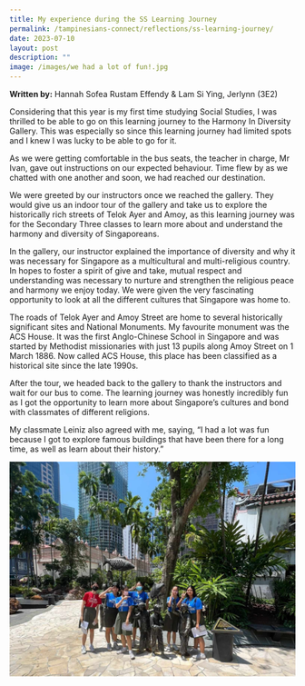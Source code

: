 ```yaml
---
title: My experience during the SS Learning Journey
permalink: /tampinesians-connect/reflections/ss-learning-journey/
date: 2023-07-10
layout: post
description: ""
image: /images/we had a lot of fun!.jpg
---
```

**Written by:** Hannah Sofea Rustam Effendy & Lam Si Ying, Jerlynn (3E2)

Considering that this year is my first time studying Social Studies, I was thrilled to be able to go on this learning journey to the Harmony In Diversity Gallery. This was especially so since this learning journey had limited spots and I knew I was lucky to be able to go for it. 

As we were getting comfortable in the bus seats, the teacher in charge, Mr Ivan, gave out instructions on our expected behaviour. Time flew by as we chatted with one another and soon, we had reached our destination. 

We were greeted by our instructors once we reached the gallery. They would give us an indoor tour of the gallery and take us to explore the historically rich streets of Telok Ayer and Amoy, as this learning journey was for the Secondary Three classes to learn more about and understand the harmony and diversity of Singaporeans.

In the gallery, our instructor explained the importance of diversity and why it was necessary for Singapore as a multicultural and multi-religious country. In hopes to foster a spirit of give and take, mutual respect and understanding was necessary to nurture and strengthen the religious peace and harmony we enjoy today. We were given the very fascinating opportunity to look at all the different cultures that Singapore was home to.

The roads of Telok Ayer and Amoy Street are home to several historically significant sites and National Monuments. My favourite monument was the ACS House. It was the first Anglo-Chinese School in Singapore and was started by Methodist missionaries with just 13 pupils along Amoy Street on 1 March 1886. Now called ACS House, this place has been classified as a historical site since the late 1990s.

After the tour, we headed back to the gallery to thank the instructors and wait for our bus to come. The learning journey was honestly incredibly fun as I got the opportunity to learn more about Singapore’s cultures and bond with classmates of different religions. 

My classmate Leiniz also agreed with me, saying, “I had a lot was fun because I got to explore famous buildings that have been there for a long time, as well as learn about their history.”

![We had a lot of fun!](/images/we%20had%20a%20lot%20of%20fun!.jpg)